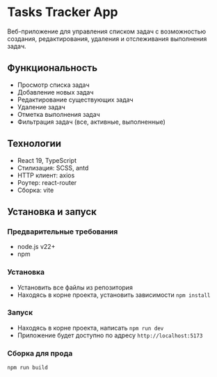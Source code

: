 # Tasks Tracker App

Веб-приложение для управления списком задач с возможностью создания, редактирования, удаления и отслеживания выполнения задач.

## Функциональность

- Просмотр списка задач
- Добавление новых задач
- Редактирование существующих задач
- Удаление задач
- Отметка выполнения задач
- Фильтрация задач (все, активные, выполненные)

## Технологии

- React 19, TypeScript
- Стилизация: SCSS, antd
- HTTP клиент: axios
- Роутер: react-router
- Сборка: vite

## Установка и запуск

### Предварительные требования

- node.js v22+
- npm

### Установка

- Установить все файлы из репозитория
- Находясь в корне проекта, установить зависимости `npm install`

### Запуск

- Находясь в корне проекта, написать `npm run dev`
- Приложение будет доступно по адресу `http://localhost:5173`

### Сборка для прода

`npm run build`
